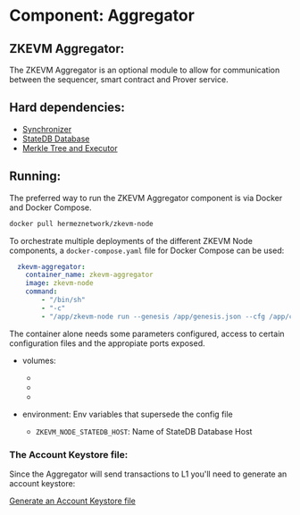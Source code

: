 # Component: Aggregator

## ZKEVM Aggregator:

The ZKEVM Aggregator is an optional module to allow for communication between the sequencer, smart contract and Prover service.

## Hard dependencies:

- [Synchronizer](./synchronizer.md)
- [StateDB Database](./databases.md)
- [Merkle Tree and Executor](./prover.md)

## Running:

The preferred way to run the ZKEVM Aggregator component is via Docker and Docker Compose.

```bash
docker pull hermeznetwork/zkevm-node
```

To orchestrate multiple deployments of the different ZKEVM Node components, a `docker-compose.yaml` file for Docker Compose can be used:

```yaml
  zkevm-aggregator:
    container_name: zkevm-aggregator
    image: zkevm-node
	command:
		- "/bin/sh"
		- "-c"
		- "/app/zkevm-node run --genesis /app/genesis.json --cfg /app/config.toml --components aggregator"
```

The container alone needs some parameters configured, access to certain configuration files and the appropiate ports exposed.

- volumes:
	- [your Account Keystore file]:/pk/keystore (note, this `/pk/keystore` value is the default path that's written in the Public Configuration files on this repo, meant to expedite deployments, it can be superseded via an env flag `ZKEVM_NODE_ETHERMAN_PRIVATEKEYPATH`.)
	- [your config.toml file]:/app/config.toml
	- [your genesis.json file]:/app/genesis.json

- environment: Env variables that supersede the config file
	- `ZKEVM_NODE_STATEDB_HOST`: Name of StateDB Database Host

### The Account Keystore file:

Since the Aggregator will send transactions to L1 you'll need to generate an account keystore:

[Generate an Account Keystore file](./account_keystore.md)